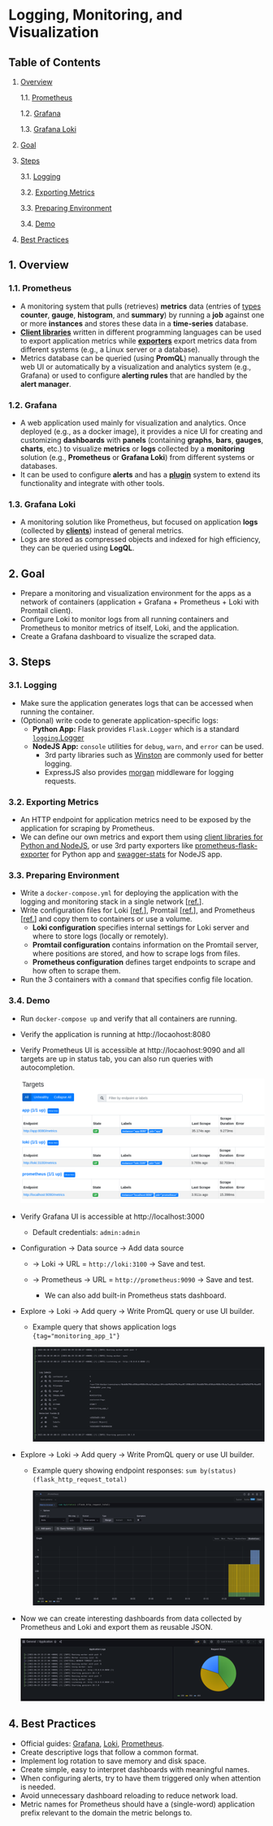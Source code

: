 # Logging, Monitoring, and Visualization

## Table of Contents

1. [Overview](#1-Overview)

   1.1. [Prometheus](#1.1-Prometheus)

   1.2. [Grafana](#1.2-Grafana)

   1.3. [Grafana Loki](#1.3-Grafana-Loki)

2. [Goal](#2-Goal)

3. [Steps](#3-Steps)

   3.1. [Logging](#3.1-Logging)

   3.2. [Exporting Metrics](#3.2-Exporting-Metrics)

   3.3. [Preparing Environment](#3.3-Preparing-Environment)

   3.4. [Demo](#3.4-Demo)

4. [Best Practices](#4-Best-Practices)

## 1. Overview

### 1.1. Prometheus

- A monitoring system that pulls (retrieves) **metrics** data (entries of [types](https://prometheus.io/docs/concepts/metric_types/) **counter**, **gauge**, **histogram**, and **summary**) by running a **job** against one or more **instances** and stores these data in a **time-series** database.
- **[Client libraries](https://prometheus.io/docs/instrumenting/clientlibs/)** written in different programming languages can be used to export application metrics while [**exporters**](https://prometheus.io/docs/instrumenting/exporters/) export metrics data from different systems (e.g., a Linux server or a database).
- Metrics database can be queried (using **PromQL**) manually through the web UI or automatically by a visualization and analytics system (e.g., Grafana) or used to configure **alerting rules** that are handled by the **alert manager**.

### 1.2. Grafana

- A web application used mainly for visualization and analytics. Once deployed (e.g., as a docker image), it provides a nice UI for creating and customizing **dashboards** with **panels** (containing **graphs**, **bars**, **gauges**, **charts**, etc.) to visualize **metrics** or **logs** collected by a **monitoring** solution (e.g., **Prometheus** or **Grafana Loki**) from different systems or databases.
- It can be used to configure **alerts** and has a **[plugin](https://grafana.com/grafana/plugins/)** system to extend its functionality and integrate with other tools.

### 1.3. Grafana Loki

- A monitoring solution like Prometheus, but focused on application **logs** (collected by **[clients](https://grafana.com/docs/loki/latest/clients/)**) instead of general metrics.
- Logs are stored as compressed objects and indexed for high efficiency, they can be queried using **LogQL**.

## 2. Goal

- Prepare a monitoring and visualization environment for the apps as a network of containers (application + Grafana + Prometheus + Loki with Promtail client).
- Configure Loki to monitor logs from all running containers and Prometheus to monitor metrics of itself, Loki, and the application.
- Create a Grafana dashboard to visualize the scraped data.

## 3. Steps

### 3.1. Logging

- Make sure the application generates logs that can be accessed when running the container.
- (Optional) write code to generate application-specific logs:
  - **Python App:** Flask provides `Flask.Logger` which is a standard [`logging`.Logger](https://docs.python.org/3/library/logging.html#logging.Logger)  
  - **NodeJS App:** `console` utilities for `debug`, `warn`, and `error` can be used.
    - 3rd party libraries such as [Winston](https://www.npmjs.com/package/winston) are commonly used for better logging.
    - ExpressJS also provides [morgan](https://expressjs.com/en/resources/middleware/morgan.html) middleware for logging requests.

### 3.2. Exporting Metrics

- An HTTP endpoint for application metrics need to be exposed by the application for scraping by Prometheus.
- We can define our own metrics and export them using [client libraries for Python and NodeJS](https://prometheus.io/docs/instrumenting/clientlibs/), or use 3rd party exporters like [prometheus-flask-exporter](https://github.com/rycus86/prometheus_flask_exporter) for Python app and [swagger-stats](https://github.com/slanatech/swagger-stats) for NodeJS app.

### 3.3. Preparing Environment

- Write a `docker-compose.yml` for deploying the application with the logging and monitoring stack in a single network [[ref.](https://github.com/grafana/loki/blob/main/production/docker-compose.yaml)].
- Write configuration files for Loki [[ref.](https://grafana.com/docs/loki/latest/configuration/examples/)], Promtail [[ref.](https://grafana.com/docs/loki/latest/clients/promtail/configuration/)], and Prometheus [[ref.](https://github.com/prometheus/prometheus/blob/main/documentation/examples/prometheus.yml)] and copy them to containers or use a volume.
  - **Loki configuration** specifies internal settings for Loki server and where to store logs (locally or remotely).
  - **Promtail configuration** contains information on the Promtail server, where positions are stored, and how to scrape logs from files.
  - **Prometheus configuration** defines target endpoints to scrape and how often to scrape them.
- Run the 3 containers with a `command` that specifies config file location.


### 3.4. Demo

- Run `docker-compose up` and verify that all containers are running.

- Verify the application is running at http://locaohost:8080 

- Verify Prometheus UI is accessible at http://locaohost:9090 and all targets are up in status tab, you can also run queries with autocompletion.

  ![monitoring-1](./images/monitoring-1.png)

- Verify Grafana UI is accessible at http://localhost:3000

  - Default credentials: `admin:admin`

- Configuration &rarr; Data source &rarr; Add data source

  - &rarr; Loki &rarr; URL = `http://loki:3100` &rarr; Save and test.

  - &rarr; Prometheus &rarr; URL = `http://prometheus:9090` &rarr; Save and test.
    - We can also add built-in Prometheus stats dashboard.

- Explore &rarr; Loki &rarr; Add query &rarr; Write PromQL query or use UI builder.

  - Example query that shows application logs `{tag="monitoring_app_1"}`

    ![monitoring-2](./images/monitoring-2.png)

- Explore &rarr; Loki &rarr; Add query &rarr; Write PromQL query or use UI builder.

  - Example query showing endpoint responses: `sum by(status) (flask_http_request_total)`

    ![monitoring-3](./images/monitoring-3.png)

- Now we can create interesting dashboards from data collected by Prometheus and Loki and export them as reusable JSON.

  ![monitoring-4](./images/monitoring-4.png)



## 4. Best Practices

- Official guides: [Grafana](https://grafana.com/docs/grafana/latest/best-practices/), [Loki](https://grafana.com/docs/loki/latest/best-practices/), [Prometheus](https://prometheus.io/docs/practices/).
- Create descriptive logs that follow a common format.
- Implement log rotation to save memory and disk space.
- Create simple, easy to interpret dashboards with meaningful names.
- When configuring alerts, try to have them triggered only when attention is needed.
- Avoid unnecessary dashboard reloading to reduce network load.
- Metric names for Prometheus should have a (single-word) application prefix relevant to the domain the metric belongs to.

